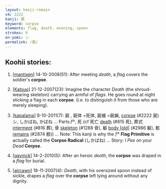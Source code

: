 ```yaml
---
layout: kanji-remain
v4: 2222
kanji: 屍
keyword: corpse
elements: flag, death, evening, spoon
strokes: 9
on-yomi: シ
permalink: /屍/
---
```


## Koohii stories: 

1) [<a href="http://kanji.koohii.com/profile/mantixen">mantixen</a>] 14-10-2008(51): After meeting <em>death</em>, a <em>flag</em> covers the soldier&#039;s<strong> corpse</strong>.

2) [<a href="http://kanji.koohii.com/profile/Katsuo">Katsuo</a>] 21-12-2007(23): Imagine the character <em>Death</em> (the shroud-wearing skeleton) carrying an armful of <em>flags</em>. He goes round at night sticking a flag in each <strong>corpse</strong>. (i.e. to distinguish it from those who are merely sleeping).

3) [<a href="http://kanji.koohii.com/profile/kapalama">kapalama</a>] 9-10-2011(7): 屍 , 屍体 =死体, 屍蠟 =屍蝋, <a href="../v4/2222.html">corpse</a> (#2222 屍) シ, しかばね, かばね ... Parts:尸, 死 (cf 死亡 <a href="../v4/815.html">death</a> (#815 死), 葬式 <a href="../v4/816.html">interment</a> (#816 葬), 骨 <a href="../v4/1288.html">skeleton</a> (#1288 骨), 躯 <a href="http://kanji.koohii.com/study/kanji/2986">body [old]</a> (#2986 躯), 骸 <a href="../v4/2874.html">remains</a> (#2874 骸)) ... Note: This kanji is why the 尸 <strong>Flag Primitive</strong> is actually called the <strong>Corpse Radical</strong> (しかばね) ... Story: I <em>Pee</em> on your <em>Dead</em><strong> Corpse</strong>.

4) [<a href="http://kanji.koohii.com/profile/gavmck">gavmck</a>] 14-2-2010(5): After an heroic <em>death</em>, the<strong> corpse</strong> was draped in a <em>flag</em> for burial.

5) [<a href="http://kanji.koohii.com/profile/aircawn">aircawn</a>] 18-11-2007(4): <em>Death</em>, with his oversized spoon instead of sickle, drapes a <em>flag</em> over the<strong> corpse</strong> left lying around without any dignity.

